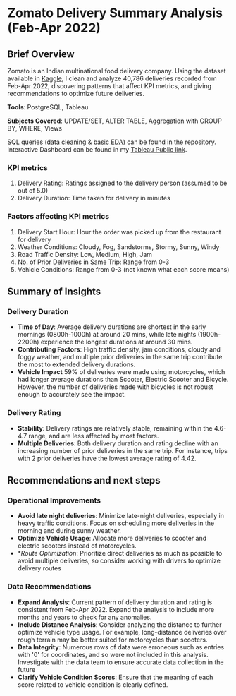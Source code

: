# Zomato Delivery Summary Analysis (Feb-Apr 2022)
## Brief Overview
Zomato is an Indian multinational food delivery company. Using the dataset available in [Kaggle](https://www.kaggle.com/datasets/saurabhbadole/zomato-delivery-operations-analytics-dataset/data), I clean and analyze 40,786 deliveries recorded from Feb-Apr 2022, discovering patterns that affect KPI metrics, and giving recommendations to optimize future deliveries.

**Tools**: PostgreSQL, Tableau 

**Subjects Covered**: UPDATE/SET, ALTER TABLE, Aggregation with GROUP BY, WHERE, Views

SQL queries ([data cleaning](https://github.com/sanrio00/portfolio-projects/blob/main/Completed/Zomato%20Delivery%20Summary%20(Feb-Apr%202022)/sql_data_cleaning.sql) & [basic EDA](https://github.com/sanrio00/portfolio-projects/blob/main/Completed/Zomato%20Delivery%20Summary%20(Feb-Apr%202022)/sql_basic_EDA.sql)) can be found in the repository. Interactive Dashboard can be found in my [Tableau Public link](https://public.tableau.com/views/ZomatoDeliverySummaryFeb-Apr2022/Dashboard1?:language=en-US&:sid=&:redirect=auth&:display_count=n&:origin=viz_share_link).

### KPI metrics
1. Delivery Rating: Ratings assigned to the delivery person (assumed to be out of 5.0)
2. Delivery Duration: Time taken for delivery in minutes

### Factors affecting KPI metrics
1. Delivery Start Hour: Hour the order was picked up from the restaurant for delivery
2. Weather Conditions: Cloudy, Fog, Sandstorms, Stormy, Sunny, Windy
3. Road Traffic Density: Low, Medium, High, Jam
4. No. of Prior Deliveries in Same Trip: Range from 0-3
5. Vehicle Conditions: Range from 0-3 (not known what each score means)

## Summary of Insights
### Delivery Duration
- **Time of Day**: Average delivery durations are shortest in the early mornings (0800h-1000h) at around 20 mins, while late nights (1900h-2200h) experience the longest durations at around 30 mins.
- **Contributing Factors**: High traffic density, jam conditions, cloudy and foggy weather, and multiple prior deliveries in the same trip contribute the most to extended delivery durations.
- **Vehicle Impact** 59% of deliveries were made using motorcycles, which had longer average durations than Scooter, Electric Scooter and Bicycle. However, the number of deliveries made with bicycles is not robust enough to accurately see the impact.

### Delivery Rating
- **Stability**: Delivery ratings are relatively stable, remaining within the 4.6-4.7 range, and are less affected by most factors.
- **Multiple Deliveries**: Both delivery duration and rating decline with an increasing number of prior deliveries in the same trip. For instance, trips with 2 prior deliveries have the lowest average rating of 4.42.

## Recommendations and next steps
### Operational Improvements
- **Avoid late night deliveries**: Minimize late-night deliveries, especially in heavy traffic conditions. Focus on scheduling more deliveries in the morning and during sunny weather.
- **Optimize Vehicle Usage**: Allocate more deliveries to scooter and electric scooters instead of motorcycles.
- **Route Optimization*: Prioritize direct deliveries as much as possible to avoid multiple deliveries, so consider working with drivers to optimize delivery routes

### Data Recommendations
- **Expand Analysis**: Current pattern of delivery duration and rating is consistent from Feb-Apr 2022. Expand the analysis to include more months and years to check for any anomalies.
- **Include Distance Analysis**: Consider analyzing the distance to further optimize vehicle type usage. For example, long-distance deliveries over rough terrain may be better suited for motorcycles than scooters.
- **Data Integrity**: Numerous rows of data were erroneous such as entries with '0' for coordinates, and so were not included in this analysis. Investigate with the data team to ensure accurate data collection in the future
- **Clarify Vehicle Condition Scores**: Ensure that the meaning of each score related to vehicle condition is clearly defined.
